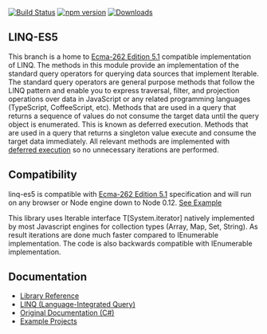 [![Build Status](https://travis-ci.org/ENikS/LINQ.svg?branch=linq-es5)](https://travis-ci.org/ENikS/LINQ) 
[![npm version](https://badge.fury.io/js/linq-es5.svg)](https://badge.fury.io/js/linq-es5)
[![Downloads](https://img.shields.io/npm/dm/linq-es5.svg)](https://www.npmjs.com/package/linq-es5)

## LINQ-ES5

This branch is a home to [Ecma-262 Edition 5.1](http://www.ecma-international.org/ecma-262/5.1/) compatible implementation of LINQ. 
The methods in this module provide an implementation of the standard query operators for querying data sources that implement Iterable<T>. The standard query operators are general purpose methods that follow the LINQ pattern and enable you to express traversal, filter, and projection operations over data in JavaScript or any related programming languages (TypeScript, CoffeeScript, etc).
Methods that are used in a query that returns a sequence of values do not consume the target data until the query object is enumerated. This is known as deferred execution. Methods that are used in a query that returns a singleton value execute and consume the target data immediately.
All relevant methods are implemented with [deferred execution](https://blogs.msdn.microsoft.com/charlie/2007/12/10/linq-and-deferred-execution/) so no unnecessary iterations are performed. 

## Compatibility
linq-es5 is compatible with [Ecma-262 Edition 5.1](http://www.ecma-international.org/ecma-262/5.1/) specification and will run on any browser or Node engine down to Node 0.12.
[See Example](https://jsfiddle.net/ENikS/pyvjcfa0/)

This library uses Iterable interface T[System.iterator] natively implemented by most Javascript engines for collection types (Array, Map, Set, String). As result iterations are done much faster compared to IEnumerable implementation. The code is also backwards compatible with IEnumerable implementation. 

## Documentation
*  [Library Reference](https://github.com/ENikS/LINQ/wiki)
*  [LINQ (Language-Integrated Query)](https://msdn.microsoft.com/en-us/library/bb397926.aspx)
*  [Original Documentation (C#)](https://msdn.microsoft.com/en-us/library/system.linq.enumerable.aspx)
*  [Example Projects](https://github.com/ENikS/LINQ/tree/examples)


